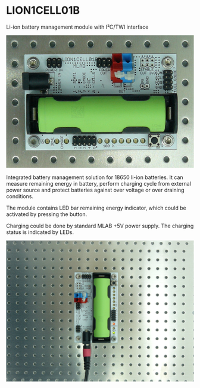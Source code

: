 
# LION1CELL01B
Li-ion battery management module with I²C/TWI interface

![LION1CELL01B](./doc/img/LION1CELL01B_small.jpg)

Integrated battery management solution for 18650 li-ion batteries. It can measure remaining energy in battery, perform charging cycle from external power source and protect batteries against over voltage or over draining conditions.

The module contains LED bar remaining energy indicator, which could be activated by pressing the button.

Charging could be done by standard MLAB +5V power supply. The charging status is indicated by LEDs.

![LION1CELL01B](./doc/img/LION1CELL01B_charge_big.jpg)

